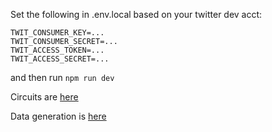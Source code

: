 Set the following in .env.local based on your twitter dev acct:

```
TWIT_CONSUMER_KEY=...
TWIT_CONSUMER_SECRET=...
TWIT_ACCESS_TOKEN=...
TWIT_ACCESS_SECRET=...
```

and then run `npm run dev`

Circuits are [here](https://github.com/dizkus/circuits)

Data generation is [here](https://github.com/dizkus/data)

